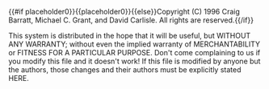 {{#if placeholder0}}{{placeholder0}}{{else}}Copyright (C) 1996 Craig Barratt, Michael C. Grant, and David Carlisle. All rights are reserved.{{/if}}

This system is distributed in the hope that it will be useful, but WITHOUT ANY WARRANTY; without even the implied warranty of MERCHANTABILITY or FITNESS FOR A PARTICULAR PURPOSE. Don't come complaining to us if you modify this file and it doesn't work! If this file is modified by anyone but the authors, those changes and their authors must be explicitly stated HERE.